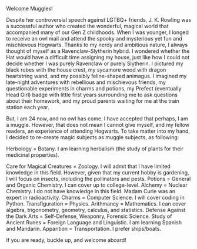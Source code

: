 Welcome Muggles!

Despite her controversial speech against LGTBQ+ friends, J. K. Rowling was a successful author who created the wonderful, magical world that accompanied many of our Gen Z childhoods. When I was younger, I longed to receive an owl mail and attend the spooky and mysterious yet fun and mischievous Hogwarts. Thanks to my nerdy and ambitious nature, I always thought of myself as a Ravenclaw-Slytherin hybrid. I wondered whether the Hat would have a difficult time assigning my house, just like how I could not decide whether I was purely Ravenclaw or purely Slytherin. I pictured my black robes with the house crest, my sycamore wood with dragon heartstring wand, and my possibly feline-shaped animagus. I imagined my late-night adventures with rebellious and mischievous friends, my questionable experiments in charms and potions, my Prefect (eventually Head Girl) badge with little first years surrounding me to ask questions about their homework, and my proud parents waiting for me at the train station each year.

But, I am 24 now, and no owl has come. I have accepted that perhaps, I am a muggle. However, that does not mean I cannot give myself, and my fellow readers, an experience of attending Hogwarts. To take matter into my hand, I decided to re-create magic subjects as muggle subjects, as following:

Herbology = Botany. I am learning herbalism (the study of plants for their medicinal properties).

Care for Magical Creatures = Zoology. I will admit that I have limited knowledge in this field. However, given that my current hobby is gardening, I will focus on insects, including the pollinators and pests.
Potions = General and Organic Chemistry. I can cover up to college-level.
Alchemy = Nuclear Chemistry. I do not have knowledge in this field. Madam Curie was an expert in radioactivity.
Charms = Computer Science. I will cover coding in Python.
Transfiguration = Physics.
Arithmancy = Mathematics. I can cover algebra, trigonometry, geometry, calculus, and statistics. 
Defense Against the Dark Arts = Self-Defense, Weaponry, Forensic Science.
Study of Ancient Runes = Foreign Language and Linguistic. I am learning Spanish and Mandarin.
Apparition = Transportation. I prefer ships/boats.

If you are ready, buckle up, and welcome aboard!
